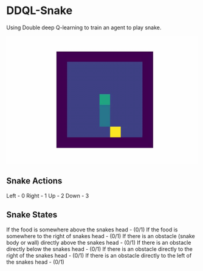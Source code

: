 # DDQL-Snake
Using Double deep Q-learning to train an agent to play snake.


<img src="https://github.com/WhatsMyPurpose/DDQL-Snake/blob/main/Snake-Videos/github-vid.gif" width="600"/>

## Snake Actions
Left - 0
Right - 1
Up - 2
Down - 3

## Snake States
If the food is somewhere above the snakes head - (0/1)
If the food is somewhere to the right of snakes head - (0/1)
If there is an obstacle (snake body or wall) directly above the snakes head - (0/1)
If there is an obstacle directly below the snakes head - (0/1)
If there is an obstacle directly to the right of the snakes head - (0/1)
If there is an obstacle directly to the left of the snakes head - (0/1)
